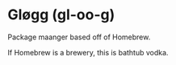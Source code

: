 # Gløgg (gl-oo-g)

Package maanger based off of Homebrew.

If Homebrew is a brewery, this is bathtub vodka.
